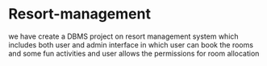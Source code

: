 # Resort-management
we have create a DBMS project on resort management system which includes both user and admin interface in which user can book the rooms and some fun activities and user allows the permissions for room allocation
